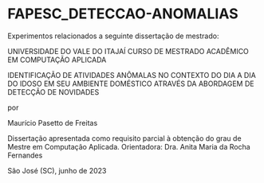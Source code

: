 # FAPESC_DETECCAO-ANOMALIAS
Experimentos relacionados a seguinte dissertação de mestrado:

UNIVERSIDADE DO VALE DO ITAJAÍ
CURSO DE MESTRADO ACADÊMICO EM 
COMPUTAÇÃO APLICADA

IDENTIFICAÇÃO DE ATIVIDADES ANÔMALAS NO CONTEXTO DO DIA A DIA DO IDOSO EM SEU AMBIENTE DOMÉSTICO ATRAVÉS DA ABORDAGEM DE DETECÇÃO DE NOVIDADES

por


Maurício Pasetto de Freitas



Dissertação apresentada como requisito parcial à obtenção do grau de Mestre em Computação Aplicada.
Orientadora: Dra. Anita Maria da Rocha Fernandes




São José (SC), junho de 2023 

